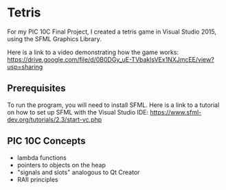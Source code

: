 # Tetris

For my PIC 10C Final Project, I created a tetris game in Visual Studio 2015, using the SFML Graphics Library.

Here is a link to a video demonstrating how the game works: https://drive.google.com/file/d/0B0DGy_uE-TVbaklsVEx1NXJmcEE/view?usp=sharing

## Prerequisites
To run the program, you will need to install SFML. Here is a link to a tutorial on how to set up SFML with the Visual Studio IDE: https://www.sfml-dev.org/tutorials/2.3/start-vc.php

## PIC 10C Concepts
- lambda functions
- pointers to objects on the heap
- "signals and slots" analogous to Qt Creator
- RAII principles
